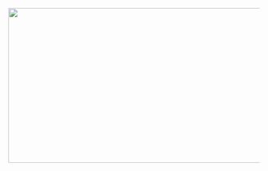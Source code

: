 <p align="center">

<img src="https://i.postimg.cc/PfZgJtKQ/24b299166bade74f279fec65acb9b78f-1.jpg" width="860" height="310"/>

</p>

